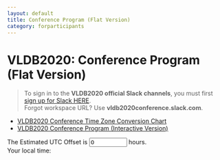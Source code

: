 ```yaml
---
layout: default
title: Conference Program (Flat Version)
category: forparticipants
---
```


# VLDB2020: Conference Program (Flat Version)

> To sign in to the **VLDB2020 official Slack channels**, you must first <a class="btn btn-red" href="https://tokyo.vldb2020.org/?slack=signup">sign up for Slack HERE</a>.<br>
> Forgot workspace URL? Use **vldb2020conference.slack.com**.

-   [VLDB2020 Conference Time Zone Conversion Chart](program_timetable.html)
-   [VLDB2020 Conference Program (Interactive Version)](program.html)

<div id="timeZone">
The Estimated UTC Offset is <input type="number" id="utcOffset" name="utcOffset" value="0" min="-12" max="14" step="0.25"> hours.<br>
Your local time: <span class="nowTime"></span>
</div>

<div id="programFlat"></div>
